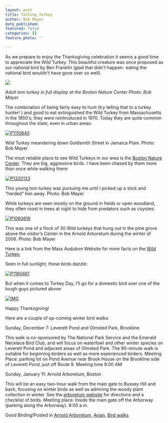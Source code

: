 ```yaml
---
layout: post
title: Talking Turkey
author: Bob Mayer
date_published: 
featured: false
categories: []
feature_photo: ''

---
```

As we prepare to enjoy the Thanksgiving celebration it seems a good time to appreciate the Wild Turkey. This beautiful creature was once proposed as our national bird by Ben Franklin (glad that didn’t happen- eating the national bird wouldn’t have gone over so well).

![](http://box5131.temp.domains/\~arbotopi/test/wp-content/uploads/2019/04/P1270172-1024x924.jpg)

_Adult tom turkey in full display at the Boston Nature Center Photo: Bob Mayer_

The combination of being fairly easy to hunt (try telling that to a turkey hunter! ) and good to eat extinguished the Wild Turkey from Massachusetts in the 1850′s; they were reintroduced in 1970. Today they are quite common throughout the state, even in urban areas:

[![P1110840](https://web.archive.org/web/20141218232850im_/http://www.arbotopia.com/wp-content/uploads/2014/11/P1110840.jpg)](https://web.archive.org/web/20141218232850/http://www.arbotopia.com/wp-content/uploads/2014/11/P1110840.jpg)

Wild Turkey meandering down Goldsmith Street in Jamaica Plain. Photo: Bob Mayer

The most reliable place to see Wild Turkeys in our area is the [Boston Nature Center](https://web.archive.org/web/20141218232850/http://www.massaudubon.org/get-outdoors/wildlife-sanctuaries/boston-nature-center). They are big, aggressive birds. I have been chased by them more than once while walking there:

[![P1320133](https://web.archive.org/web/20141218232850im_/http://www.arbotopia.com/wp-content/uploads/2014/11/P1320133.jpg)](https://web.archive.org/web/20141218232850/http://www.arbotopia.com/wp-content/uploads/2014/11/P1320133.jpg)

This young tom turkey was pursuing me until I picked up a stick and “herded” him away. Photo: Bob Mayer

While turkeys are seen mostly on the ground in fields or open woodland, they often roost in trees at night to hide from predators such as coyotes:

[![P1060819](https://web.archive.org/web/20141218232850im_/http://www.arbotopia.com/wp-content/uploads/2014/11/P1060819.jpg)](https://web.archive.org/web/20141218232850/http://www.arbotopia.com/wp-content/uploads/2014/11/P1060819.jpg)

This was one of a flock of 30 Wild turkeys that hung out in the pine grove above the visitor’s Center in the Arnold Arboretum during the winter of 2006. Photo: Bob Mayer

Here is a link from the Mass Audubon Website for more facts on the [Wild Turkey.](https://web.archive.org/web/20141218232850/http://www.massaudubon.org/learn/nature-wildlife/birds/wild-turkeys/about/turkey-talk-wild-turkey-terminology)

Seen in full sunlight, these birds dazzle:

[![P1180461](https://web.archive.org/web/20141218232850im_/http://www.arbotopia.com/wp-content/uploads/2014/11/P1180461.jpg)](https://web.archive.org/web/20141218232850/http://www.arbotopia.com/wp-content/uploads/2014/11/P1180461.jpg)

But when it comes to Turkey Day, I’ll go for a domestic bird over one of the tough guys pictured above:

[![IMG](https://web.archive.org/web/20141218232850im_/http://www.arbotopia.com/wp-content/uploads/2014/11/IMG_2389.jpg)](https://web.archive.org/web/20141218232850/http://www.arbotopia.com/wp-content/uploads/2014/11/IMG_2389.jpg)

Happy Thanksgiving!

Here are a couple of up-coming winter bird walks:

Sunday, December 7: Leverett Pond and Olmsted Park, Brookline

This walk is co-sponsored by The National Park Service and the Emerald Necklace Bird Club, and will focus on waterfowl and other winter species on Leverett Pond and adjacent areas of Olmsted Park. The 90-minute walk is suitable for beginning birders as well as more experienced birders. Meeting Place: parking lot on Pond Avenue near Brook House on the Brookline side of Leverett Pond, just off Route 9. Meeting time 9:00 AM

Sunday, January 11: Arnold Arboretum, Boston

This will be an easy two-hour walk from the main gate to Bussey Hill and back, focusing on winter birds as well as admiring the woody plant collection in winter. See the [arboretum website](https://web.archive.org/web/20141218232850/http://www.arboretum.harvard.edu/) for directions and a checklist of birds. Meeting place: Inside the main gate off the Arborway (parking along the Arborway). 9:00 a.m.

Good Birding!Posted in [Arnold Arboretum](https://web.archive.org/web/20141218232850/http://www.arbotopia.com/category/arboretum/), [Avian](https://web.archive.org/web/20141218232850/http://www.arbotopia.com/category/avian/), [Bird walks](https://web.archive.org/web/20141218232850/http://www.arbotopia.com/category/bird-walks/)